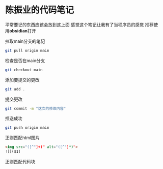 # 陈振业的代码笔记

平常要记的东西应该会放到这上面
感觉这个笔记让我有了当程序员的感觉
推荐使用**obsidian**打开

拉取main分支的笔记

```bash
git pull origin main
```

检查是否在main分支

```bash
git checkout main
```

添加要提交的更改

```bash
git add .
```

提交更改

```bash
git commit -m "这次的修改内容"
```

推送成功

```bash
git push origin main
```

正则匹配html图片

```html
<img src="([^"]+)" alt="([^"]*)">
![]($1)
```

正则匹配代码块

```
```